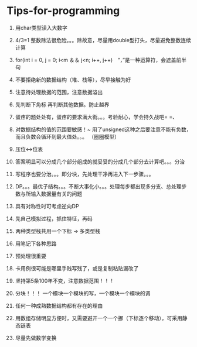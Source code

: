 # Tips-for-programming

1. 用char类型读入大数字

2. 4/3=1 整数除法很危险。。。除故意，尽量用double型打头，尽量避免整数连续计算

3. for(int i = 0, j = 0; i<m ＆＆ j<n; i++, j++)　“，”是一种运算符，会遮盖前半句

4. 不要拒绝新的数据结构（堆、栈等），尽早接触为好

5. 注意待处理数据的范围，注意数据溢出

6. 先判断下角标 再判断其他数据。防止越界

7. 蛋疼的题处处有，蛋疼的要求满大街。。。考验耐心，学会持久战吧= =、

8. 对数据结构的值的范围要敏感！~ 用了unsigned这种之后要注意不能有负数，而且负数会循环到最大值处。。。
   （圈圈模型）

9. 压位<->位表

10. 答案明显可以分成几个部分组成的就妥妥的分成几个部分去计算吧。。。分治

11. 写程序也要分治。。。即分块，先处理干净再进入下一步骤。。。

12. DP。。。最优子结构。。。不断大事化小。。。处理每步都出现多分支、总处理步数与所输入数据量有关的问题

13. 具有对称性时可考虑逆向DP

14. 先自己模拟过程，抓住特征，再码

15. 两种类型栈共用一个下标 -> 多类型栈

16. 用笔记下各种思路

17. 预处理很重要

18. 卡用例很可能是哪里手贱写残了，或是复制粘贴漏改了

19. 坚持第5条100年不变，注意数据范围！！！

20. 分块！！！ 一个模块一个模块的写，一个模块一个模块的调

21. 任何一种成熟数据结构都有存在的理由

22. 用数组存储明显方便时，又需要避开一个一个挪（下标逐个移动），可采用静态链表

23. 尽量先做数学变换
